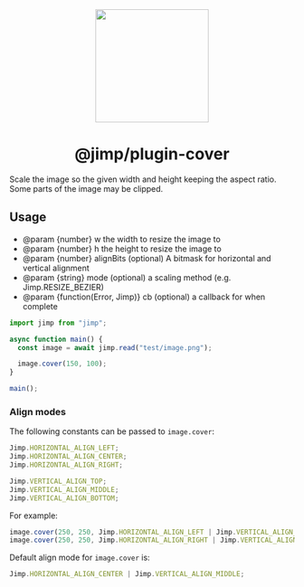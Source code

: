 <div align="center">
  <img width="200" height="200"
    src="https://s3.amazonaws.com/pix.iemoji.com/images/emoji/apple/ios-11/256/crayon.png">
  <h1>@jimp/plugin-cover</h1>
</div>

Scale the image so the given width and height keeping the aspect ratio. Some parts of the image may be clipped.

## Usage

- @param {number} w the width to resize the image to
- @param {number} h the height to resize the image to
- @param {number} alignBits (optional) A bitmask for horizontal and vertical alignment
- @param {string} mode (optional) a scaling method (e.g. Jimp.RESIZE_BEZIER)
- @param {function(Error, Jimp)} cb (optional) a callback for when complete

```js
import jimp from "jimp";

async function main() {
  const image = await jimp.read("test/image.png");

  image.cover(150, 100);
}

main();
```

### Align modes

The following constants can be passed to `image.cover`:

```js
Jimp.HORIZONTAL_ALIGN_LEFT;
Jimp.HORIZONTAL_ALIGN_CENTER;
Jimp.HORIZONTAL_ALIGN_RIGHT;

Jimp.VERTICAL_ALIGN_TOP;
Jimp.VERTICAL_ALIGN_MIDDLE;
Jimp.VERTICAL_ALIGN_BOTTOM;
```

For example:

```js
image.cover(250, 250, Jimp.HORIZONTAL_ALIGN_LEFT | Jimp.VERTICAL_ALIGN_TOP);
image.cover(250, 250, Jimp.HORIZONTAL_ALIGN_RIGHT | Jimp.VERTICAL_ALIGN_BOTTOM);
```

Default align mode for `image.cover` is:

```js
Jimp.HORIZONTAL_ALIGN_CENTER | Jimp.VERTICAL_ALIGN_MIDDLE;
```
